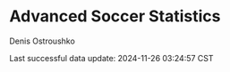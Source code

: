# Advanced Soccer Statistics
Denis Ostroushko

<!-- gfm -->

Last successful data update: 2024-11-26 03:24:57 CST
